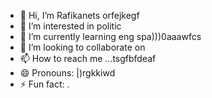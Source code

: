 - 👋 Hi, I’m Rafikanets orfejkegf
- 👀 I’m interested in politic
- 🌱 I’m currently learning eng spa)))0aaawfcs
- 💞️ I’m looking to collaborate on 
- 📫 How to reach me ...tsgfbfdeaf
- 😄 Pronouns: |)rgkkiwd
- ⚡ Fun fact: .
<!---
Rafikanets/Rafikanets is a ✨ special ✨ repository because its `README.md` (this file) appears on your GitHub profile.
You can click the Preview link to take a look at your changes
